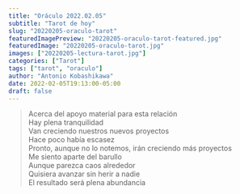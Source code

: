 ```yaml
---
title: "Oráculo 2022.02.05"
subtitle: "Tarot de hoy"
slug: "20220205-oraculo-tarot"
featuredImagePreview: "20220205-oraculo-tarot-featured.jpg"
featuredImage: "20220205-oraculo-tarot.jpg"
images: ["20220205-lectura-tarot.jpg"]
categories: ["Tarot"]
tags: ["tarot", "oraculo"]
author: "Antonio Kobashikawa"
date: 2022-02-05T19:13:00-05:00
draft: false
---
```


> Acerca del apoyo material para esta relación \
Hay plena tranquilidad \
Van creciendo nuestros nuevos proyectos \
Hace poco había escasez \
Pronto, aunque no lo notemos, irán creciendo más proyectos \
Me siento aparte del barullo \
Aunque parezca caos alrededor \
Quisiera avanzar sin herir a nadie \
El resultado será plena abundancia